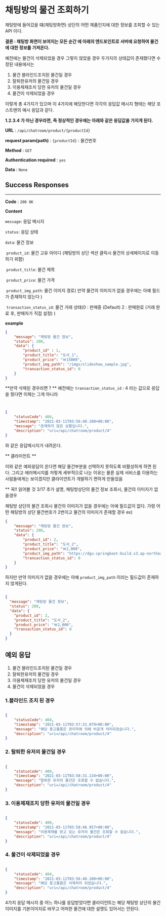 # 채팅방의 물건 조회하기

채팅방에 들어갔을 떄(채팅방화면) 상단의 어떤 제품인지에 대한 정보를 조회할 수 있는 API 이다.

**결론 : 채팅방 화면이 보여지는 모든 순간 에 아래의 엔드포인트로 서버에 요청하여 물건에 대한 정보를 가져온다.**

예전에는 물건이 삭제되었을 경우 그렇지 않았을 경우 두가지의 상태값이 존재했다면 수정된 내용에서는


1. 물건 블라인드조치된 물건일 경우
2. 탈퇴한유저의 물건일 경우
3. 이용제재조치 당한 유저의 물건일 경우
4. 물건이 삭제되었을 경우

이렇게 총 4가지가 있으며 이 4가지에 해당한다면
각각의 응답값 메시지 형태는 해당 포스트맨의 예시 응답과 같다.

**1.2.3.4 가 아닌 경우라면, 즉 정상적인 경우에는
아래와 같은 응답값을 가지게 된다.**

**URL** : `/api/chatroom/product/{productId}`

**request param(path)** : `{productId}` : 물건번호

**Method** : `GET`

**Authentication required** : `yes`

**Data** : `None`

## Success Responses

___

**Code** : `200 OK`

**Content**

`message`: 응답 메시지

`status`: 응답 상태

`data`: 물건 정보

​		`product_id`: 물건 고유 아이디 (채팅방의 상단 섹션 클릭시 물건의 상세페이지로 이동하기 위함)

​		`product_title`: 물건 제목

​		`product_price`: 물건 가격

​		`product_img_path`: 물건 이미지 경로( 만약 물건의 이미지가 없을 경우에는 아예 필드가 존재하지 않는다 )

​		`transaction_status_id`: 물건 거래 상태(0 : 판매중 (Default)
2 : 판매완료 (거래 완료 후, 판매자가 직접 설정) )

**example**

```json
{
    "message": "채팅방 물건 정보",
    "status": 200,
    "data": {
        "product_id" : 1, 
        "product_title": "도서_1",
        "product_price": "￦15000",
        "product_img_path": "/imgs/slideshow_sample.jpg",
        "transaction_status_id": 0
    }
}
```

**만약 삭제된 경우라면 ? ** 예전에는 `transaction_status_id` : 4 라는 값으로 응답을 줬다면 이제는 그게 아니라


```json


{
    "statusCode": 404,
    "timestamp": "2021-03-11T03:56:40.100+00:00",
    "message": "존재하지 않은 상품입니다.",
    "description": "uri=/api/chatroom/product/4"
}


```


와 같은 응답메시지가 내려온다.



** 클라이언트 **

이와 같은 예외응답이 온다면 해당 물건부분을 선택하지 못하도록 비활성하게 하면 된다. 그리고 에러메시지를 저렇게 세부적으로 나눈 이유는 물론 실제 서비스를 이용하는 사람들에게는 보이겠지만 클라이언트가 개발하기 편하게 만들었음



** 꼭!! 읽어볼 것 3/17 추가 설명, 채팅방상단의 물건 정보 조회시, 물건의 이미지가 없을경우

채팅방 상단의 물건 조회시 물건의 이미지가 없을 경우에는 아예 필드값이 없다. 가령
어떤 채팅방의 상단 물건번호가 2번이고 물건의 이미지가 존재할 경우
ex)
```json
{
    "message": "채팅방 물건 정보",
    "status": 200,
    "data": {
        "product_id": 2,
        "product_title": "도서_2",
        "product_price": "￦2,000",
        "product_img_path": "https://dgu-springboot-build.s3.ap-northeast-2.amazonaws.com/sample/145185076_1_1612252036_w292.jpg",
        "transaction_status_id": 0
    }
}
```

하지만 만약 이미지가 없을 경우에는 아예 `product_img_path` 이라는 필드값이 존재하지 않게된다.

````json

{
  "message": "채팅방 물건 정보",
  "status": 200,
  "data": {
    "product_id": 2,
    "product_title": "도서_2",
    "product_price": "￦2,000",
    "transaction_status_id": 0
  }
}

````


## 예외 응답

1. 물건 블라인드조치된 물건일 경우
2. 탈퇴한유저의 물건일 경우
3. 이용제재조치 당한 유저의 물건일 경우
4. 물건이 삭제되었을 경우


### 1.블라인드 조치 된 경우

```json

{
    "statusCode": 404,
    "timestamp": "2021-03-11T03:57:31.079+00:00",
    "message": "해당 중고물품은 관리자에 의해 비공개 처리되었습니다.",
    "description": "uri=/api/chatroom/product/4"
}


```


### 2. 탈퇴한 유저의 물건일 경우


```json

{
    "statusCode": 400,
    "timestamp": "2021-03-11T03:58:31.134+00:00",
    "message": "탈퇴한 유저의 물건은 조회할 수 없습니다.",
    "description": "uri=/api/chatroom/product/4"
}

```



### 3. 이용제재조치 당한 유저의 물건일 경우


```json

{
    "statusCode": 400,
    "timestamp": "2021-03-11T03:58:46.957+00:00",
    "message": "이용제재를 받고 있는 유저의 물건은 조회할 수 없습니다.",
    "description": "uri=/api/chatroom/product/4"
}

```


### 4. 물건이 삭제되었을 경우


````json

{
    "statusCode": 404,
    "timestamp": "2021-03-11T03:56:40.100+00:00",
    "message": "해당 중고물품은 삭제처리 되었습니다.",
    "description": "uri=/api/chatroom/product/4"
}


````


4가지 응답 메시지 중 어느 하나를 응답받았다면 클라이언트는 해당 채팅방 상단의 물건 이미지를 
기본이미지로 바꾸고 어떠한 물건에 대한 설명도 있어서는 안된다.